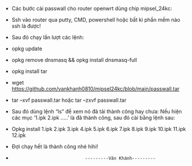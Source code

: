 - Các bước cài passwall cho router openwrt dùng chip mipsel_24kc:
- Ssh vào router qua putty, CMD, powershell hoặc bất kì phần mềm nào ssh là được!
- Sau đó chạy lần lượt các lệnh:
-  opkg update
-  opkg remove dnsmasq && opkg install dnsmasq-full
-	 opkg install tar
-	 wget https://github.com/vankhanh0810/mipsel24kc/blob/main/passwall.tar
-	 tar –xvf passwall.tar hoặc tar –zxvf passwall.tar
- Sau đó dùng lệnh “ls” để xem nó đã tải thành công hay chưa: Nếu hiện các mục ‘1.ipk 2.ipk .....’ là đã thành công, sau đó cài bằng lệnh sau:
-	 Opkg install 1.ipk 2.ipk 3.ipk 4.ipk 5.ipk 6.ipk 7.ipk 8.ipk 9.ipk 10.ipk 11.ipk 12.ipk
- Đợi chạy hết là thành công nhé hihi!

-                                 ---------Văn Khánh---------
